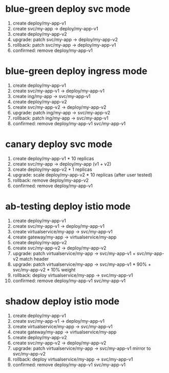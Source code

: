 # blue-green deploy svc mode

1. create deploy/my-app-v1
2. create svc/my-app -> deploy/my-app-v1
3. create deploy/my-app-v2
4. upgrade: patch svc/my-app -> deploy/my-app-v2
5. rollback: patch svc/my-app -> deploy/my-app-v1
6. confirmed: remove deploy/my-app-v1

# blue-green deploy ingress mode

1. create deploy/my-app-v1
2. create svc/my-app-v1 -> deploy/my-app-v1
3. create ing/my-app -> svc/my-app-v1
4. create deploy/my-app-v2
5. create svc/my-app-v2 -> deploy/my-app-v2
6. upgrade: patch ing/my-app -> svc/my-app-v2
7. rollback: patch ing/my-app -> svc/my-app-v1
8. confirmed: remove deploy/my-app-v1 svc/my-app-v1

# canary deploy svc mode

1. create deploy/my-app-v1 * 10 replicas
2. create svc/my-app -> deploy/my-app (v1 + v2)
3. create deploy/my-app-v2 * 1 replicas
4. upgrade: scale deploy/my-app-v2 * 10 replicas (after user tested)
5. rollback: remove deploy/my-app-v2
5. confirmed: remove deploy/my-app-v1

# ab-testing deploy istio mode

1. create deploy/my-app-v1
2. create svc/my-app-v1 -> deploy/my-app-v1
3. create virtualservice/my-app -> svc/my-app-v1
4. create gateway/my-app -> virtualservice/my-app
5. create deploy/my-app-v2
6. create svc/my-app-v2 -> deploy/my-app-v2
7. upgrade: patch virtualservice/my-app -> svc/my-app-v1 + svc/my-app-v2 match header
7. upgrade: patch virtualservice/my-app -> svc/my-app-v1 * 90% + svc/my-app-v2 * 10% weight
8. rollback: deploy virtualservice/my-app -> svc/my-app-v1
9. confirmed: remove deploy/my-app-v1 svc/my-app-v1

# shadow deploy istio mode

1. create deploy/my-app-v1
2. create svc/my-app-v1 -> deploy/my-app-v1
3. create virtualservice/my-app -> svc/my-app-v1
4. create gateway/my-app -> virtualservice/my-app
5. create deploy/my-app-v2
6. create svc/my-app-v2 -> deploy/my-app-v2
7. upgrade: patch virtualservice/my-app -> svc/my-app-v1 mirror to svc/my-app-v2
8. rollback: deploy virtualservice/my-app -> svc/my-app-v1
9. confirmed: remove deploy/my-app-v1 svc/my-app-v1
